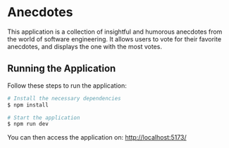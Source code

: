 # Anecdotes

This application is a collection of insightful and humorous anecdotes from the world of software engineering. It allows users to vote for their favorite anecdotes, and displays the one with the most votes.

## Running the Application

Follow these steps to run the application:

```bash
# Install the necessary dependencies
$ npm install

# Start the application
$ npm run dev
```

You can then access the application on: [http://localhost:5173/](http://localhost:5173/)
